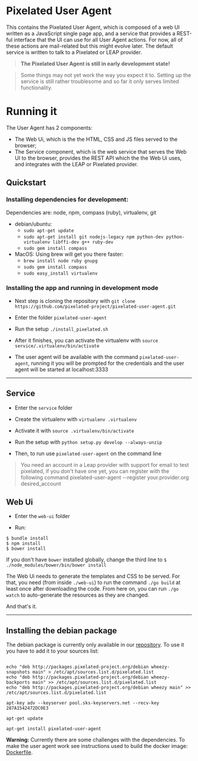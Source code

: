 Pixelated User Agent
====================

This contains the Pixelated User Agent, which is composed of a web UI written as a JavaScript single page app, and a service that provides a REST-ful interface that the UI can use for all User Agent actions. For now, all of these actions are mail-related but this might evolve later. The default service is written to talk to a Pixelated or LEAP provider.

>**The Pixelated User Agent is still in early development state!**

>Some things may not yet work the way you expect it to.
>Setting up the service is still rather troublesome and so far it only serves limited functionality.


# Running it
The User Agent has 2 components:
* The Web Ui, which is the the HTML, CSS and JS files served to the browser;
* The Service component, which is the web service that serves the Web UI to the browser, provides the REST API which the the Web Ui uses, and integrates with the LEAP or Pixelated provider.

## Quickstart

### Installing dependencies for development:
Dependencies are: node, npm, compass (ruby), virtualenv, git

* debian/ubuntu:
    * `sudo apt-get update`
    * `sudo apt-get install git nodejs-legacy npm python-dev python-virtualenv libffi-dev g++ ruby-dev`
    * `sudo gem install compass`
* MacOS:
    Using brew will get you there faster:
    * `brew install node ruby gnupg`
    * `sudo gem install compass`
    * `sudo easy_install virtualenv`

### Installing the app and running in development mode

* Next step is cloning the repository with `git clone https://github.com/pixelated-project/pixelated-user-agent.git`

* Enter the folder `pixelated-user-agent`

* Run the setup `./install_pixelated.sh`

* After it finishes, you can activate the virtualenv with `source service/.virtualenv/bin/activate`

* The user agent will be available with the command `pixelated-user-agent`, running it you will be prompted for the credentials and the user agent will be started at localhost:3333

---

## Service

* Enter the `service` folder

* Create the virtualenv with `virtualenv .virtualenv` 

* Activate it with `source .virtualenv/bin/activate`

* Run the setup with `python setup.py develop --always-unzip`

* Then, to run use `pixelated-user-agent` on the command line

> You need an account in a Leap provider with support for email to test pixelated,
> if you don't have one yet, you can register with the following command
pixelated-user-agent --register your.provider.org desired_account

## Web Ui

* Enter the `web-ui` folder

* Run:
```
$ bundle install
$ npm install
$ bower install
```

If you don't have `bower` installed globally, change the third line to `$ ./node_modules/bower/bin/bower install`

The Web Ui needs to generate the templates and CSS to be served. For that, you need (from inside `./web-ui`) to run the command `./go build` at least once after downloading the code. From here on, you can run `./go watch` to auto-generate the resources as they are changed.


And that's it.

---

## Installing the debian package

The debian package is currently only available in our [repository](http://packages.pixelated-project.org/debian/). To use it you have to add it to your sources list:

```shell

echo "deb http://packages.pixelated-project.org/debian wheezy-snapshots main" > /etc/apt/sources.list.d/pixelated.list
echo "deb http://packages.pixelated-project.org/debian wheezy-backports main" >> /etc/apt/sources.list.d/pixelated.list
echo "deb http://packages.pixelated-project.org/debian wheezy main" >> /etc/apt/sources.list.d/pixelated.list

apt-key adv --keyserver pool.sks-keyservers.net --recv-key 287A1542472DC0E3

apt-get update

apt-get install pixelated-user-agent
```

**Warning:** Currently there are some challenges with the dependencies. To make the user agent work see instructions used to build the docker image: [Dockerfile](provisioning/Dockerfile).

